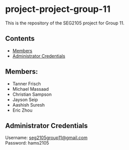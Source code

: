 # project-project-group-11
This is the repository of the SEG2105 project for Group 11.
## Contents
* [Members](#members)
* [Administrator Credentials](#administrator-credentials)
## Members:
* Tanner Frisch
* Michael Massaad
* Christian Sampson
* Jayson Seip
* Aashish Suresh
* Eric Zhou
## Administrator Credentials
Username: seg2105group11@gmail.com
<br>
Password: hams2105
